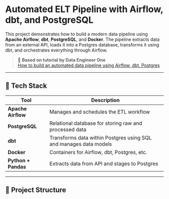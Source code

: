 # Automated ELT Pipeline with Airflow, dbt, and PostgreSQL

This project demonstrates how to build a modern data pipeline using **Apache Airflow**, **dbt**, **PostgreSQL**, and **Docker**. The pipeline extracts data from an external API, loads it into a Postgres database, transforms it using dbt, and orchestrates everything through Airflow.

> 🎥 **Based on tutorial by Data Engineer One**  
> [How to build an automated data pipeline using Airflow, dbt, Postgres](https://www.youtube.com/watch?v=vMgFadPxOLk)

---

## 🚀 Tech Stack

| Tool           | Description                                           |
|----------------|-------------------------------------------------------|
| **Apache Airflow** | Manages and schedules the ETL workflow              |
| **PostgreSQL**     | Relational database for storing raw and processed data |
| **dbt**            | Transforms data within Postgres using SQL and manages data models |
| **Docker**         | Containers for Airflow, dbt, Postgres, etc.        |
| **Python + Pandas**| Extracts data from API and stages to Postgres      |

---

## 📁 Project Structure

